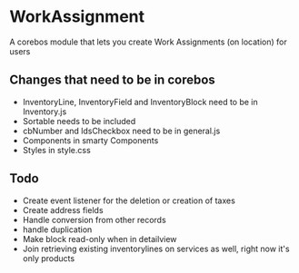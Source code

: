 # WorkAssignment
A corebos module that lets you create Work Assignments (on location) for users

## Changes that need to be in corebos
- InventoryLine, InventoryField and InventoryBlock need to be in Inventory.js
- Sortable needs to be included
- cbNumber and ldsCheckbox need to be in general.js
- Components in smarty Components
- Styles in style.css

## Todo
- Create event listener for the deletion or creation of taxes
- Create address fields
- Handle conversion from other records
- handle duplication
- Make block read-only when in detailview
- Join retrieving existing inventorylines on services as well, right now it's only products